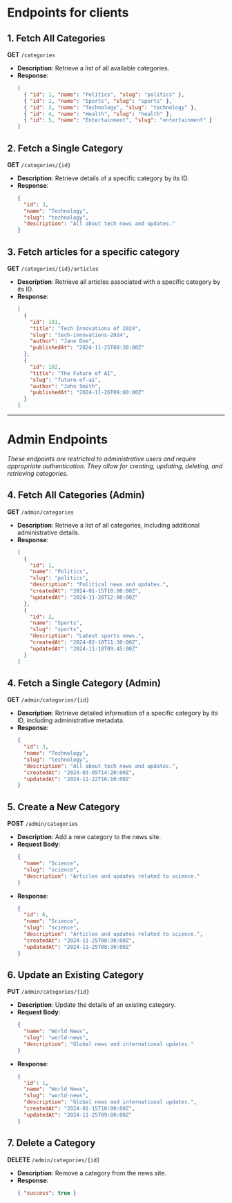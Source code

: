# Endpoints for clients

## 1. Fetch All Categories

**GET** `/categories`

- **Description**: Retrieve a list of all available categories.
- **Response**:
  ```json
  [
    { "id": 1, "name": "Politics", "slug": "politics" },
    { "id": 2, "name": "Sports", "slug": "sports" },
    { "id": 3, "name": "Technology", "slug": "technology" },
    { "id": 4, "name": "Health", "slug": "health" },
    { "id": 5, "name": "Entertainment", "slug": "entertainment" }
  ]

## 2. Fetch a Single Category

**GET** `/categories/{id}`

- **Description**: Retrieve details of a specific category by its ID.
- **Response**:
  ```json
  {
    "id": 3,
    "name": "Technology",
    "slug": "technology",
    "description": "All about tech news and updates."
  }

## 3. Fetch articles for a specific category

**GET** `/categories/{id}/articles`

- **Description**: Retrieve all articles associated with a specific category by its ID.
- **Response**:
  ```json
  [
    {
      "id": 101,
      "title": "Tech Innovations of 2024",
      "slug": "tech-innovations-2024",
      "author": "Jane Doe",
      "publishedAt": "2024-11-25T08:30:00Z"
    },
    {
      "id": 102,
      "title": "The Future of AI",
      "slug": "future-of-ai",
      "author": "John Smith",
      "publishedAt": "2024-11-26T09:00:00Z"
    }
  ]
  ```

---

# Admin Endpoints

*These endpoints are restricted to administrative users and require appropriate authentication. They allow for creating, updating, deleting, and retrieving categories.*

## 4. Fetch All Categories (Admin)

**GET** `/admin/categories`

- **Description**: Retrieve a list of all categories, including additional administrative details.
- **Response**:
  ```json
  [
    {
      "id": 1,
      "name": "Politics",
      "slug": "politics",
      "description": "Political news and updates.",
      "createdAt": "2024-01-15T10:00:00Z",
      "updatedAt": "2024-11-20T12:00:00Z"
    },
    {
      "id": 2,
      "name": "Sports",
      "slug": "sports",
      "description": "Latest sports news.",
      "createdAt": "2024-02-10T11:30:00Z",
      "updatedAt": "2024-11-18T09:45:00Z"
    }
  ]

## 4. Fetch a Single Category (Admin)

**GET** `/admin/categories/{id}`

- **Description**: Retrieve detailed information of a specific category by its ID, including administrative metadata.
- **Response**:
  ```json
  {
    "id": 3,
    "name": "Technology",
    "slug": "technology",
    "description": "All about tech news and updates.",
    "createdAt": "2024-03-05T14:20:00Z",
    "updatedAt": "2024-11-22T16:10:00Z"
  }

## 5. Create a New Category

**POST** `/admin/categories`

- **Description**: Add a new category to the news site.
- **Request Body**:
  ```json
  {
    "name": "Science",
    "slug": "science",
    "description": "Articles and updates related to science."
  }

- **Response**:
  ```json
  {
    "id": 6,
    "name": "Science",
    "slug": "science",
    "description": "Articles and updates related to science.",
    "createdAt": "2024-11-25T08:30:00Z",
    "updatedAt": "2024-11-25T08:30:00Z"
  }

## 6. Update an Existing Category

**PUT** `/admin/categories/{id}`

- **Description**: Update the details of an existing category.
- **Request Body**:
  ```json
  {
    "name": "World News",
    "slug": "world-news",
    "description": "Global news and international updates."
  }

- **Response**:
  ```json
  {
    "id": 1,
    "name": "World News",
    "slug": "world-news",
    "description": "Global news and international updates.",
    "createdAt": "2024-01-15T10:00:00Z",
    "updatedAt": "2024-11-25T09:00:00Z"
  }

## 7. Delete a Category

**DELETE** `/admin/categories/{id}`

- **Description**: Remove a category from the news site.
- **Response**:
  ```json
  { "success": true }

